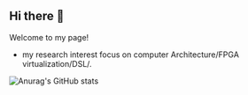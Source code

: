 ## Hi there 👋

Welcome to my page!

-  my research interest focus on computer Architecture/FPGA virtualization/DSL/.


![Anurag's GitHub stats](https://github-readme-stats.vercel.app/api?username=GuoningHuang)

